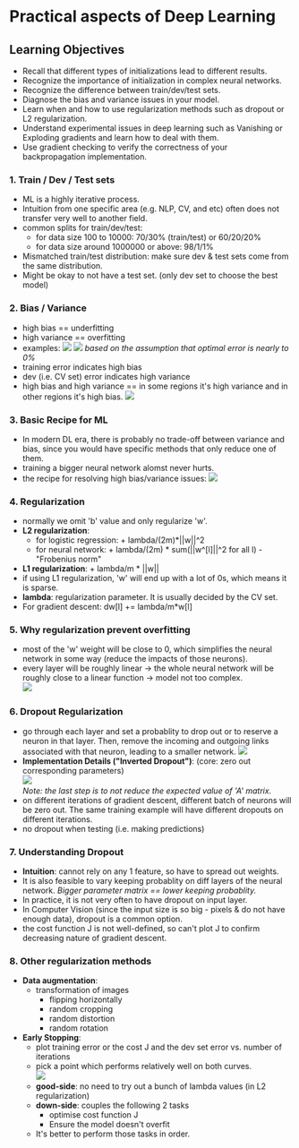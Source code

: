 # Practical aspects of Deep Learning

## Learning Objectives 
* Recall that different types of initializations lead to different results. 
* Recognize the importance of initialization in complex neural networks.
* Recognize the difference between train/dev/test sets.
* Diagnose the bias and variance issues in your model.
* Learn when and how to use regularization methods such as dropout or L2 regularization.
* Understand experimental issues in deep learning such as Vanishing or Exploding gradients and learn how to deal with them. 
* Use gradient checking to verify the correctness of your backpropagation implementation. 

### 1. Train / Dev / Test sets 
* ML is a highly iterative process. 
* Intuition from one specific area (e.g. NLP, CV, and etc) often does not transfer very well to another field. 
* common splits for train/dev/test: 
	* for data size 100 to 10000: 70/30% (train/test) or 60/20/20%
	* for data size around 1000000 or above: 98/1/1%
* Mismatched train/test distribution: make sure dev & test sets come from the same distribution.
* Might be okay to not have a test set. (only dev set to choose the best model)

### 2. Bias / Variance 
* high bias == underfitting 
* high variance == overfitting 
* examples: 
![](./img/wk01_bias_variance.png)
![](./img/wk01_bias_variance2.png)
_based on the assumption that optimal error is nearly to 0%_ 
* training error indicates high bias 
* dev (i.e. CV set) error indicates high variance
* high bias and high variance == in some regions it's high variance and in other regions it's high bias. 
![](./img/wk01_high_bias_variance.png)

### 3. Basic Recipe for ML
* In modern DL era, there is probably no trade-off between variance and bias, since you would have specific methods that only reduce one of them. 
* training a bigger neural network alomst never hurts. 
* the recipe for resolving high bias/variance issues: 
![](./img/wk01_recipe.png)

### 4. Regularization
* normally we omit 'b' value and only regularize 'w'. 
* __L2 regularization__:
	* for logistic regression: + lambda/(2m)*||w||^2
	* for neural network: + lambda/(2m) * sum(||w^[l]||^2 for all l) - "Frobenius norm"               
* __L1 regularization__:  + lambda/m * ||w||
* if using L1 regularization, 'w' will end up with a lot of 0s, which means it is sparse. 
* __lambda__: regularization parameter. It is usually decided by the CV set. 
* For gradient descent: dw[l] += lambda/m*w[l]

### 5. Why regularization prevent overfitting 
* most of the 'w' weight will be close to 0, which simplifies the neural network in some way (reduce the impacts of those neurons). 
* every layer will be roughly linear -> the whole neural network will be roughly close to a linear function -> model not too complex.  
![](./img/wk01_linear_regu.png)

### 6. Dropout Regularization 
* go through each layer and set a probablity to drop out or to reserve a neuron in that layer. Then, remove the incoming and outgoing links associated with that neuron, leading to a smaller network. 
![](./img/wk01_dropout_diagram.png)
* __Implementation Details ("Inverted Dropout")__: (core: zero out corresponding parameters)  
![](./img/wk01_dropout_implementation.png)  
_Note: the last step is to not reduce the expected value of 'A' matrix._
* on different iterations of gradient descent, different batch of neurons will be zero out. The same training example will have different dropouts on different iterations.  
* no dropout when testing (i.e. making predictions)

### 7. Understanding Dropout 
* __Intuition__: cannot rely on any 1 feature, so have to spread out weights. 
* It is also feasible to vary keeping probablity on diff layers of the neural network. _Bigger parameter matrix == lower keeping probablity._ 
* In practice, it is not very often to have dropout on input layer. 
* In Computer Vision (since the input size is so big - pixels & do not have enough data), dropout is a common option. 
* the cost function J is not well-defined, so can't plot J to confirm decreasing nature of gradient descent.

### 8. Other regularization methods
* __Data augmentation__:
	* transformation of images
		* flipping horizontally 
		* random cropping
		* random distortion 
		* random rotation
* __Early Stopping__: 
	* plot training error or the cost J and the dev set error vs. number of iterations
	* pick a point which performs relatively well on both curves.  
![](./img/wk01_early_stopping.png)  
	* __good-side__: no need to try out a bunch of lambda values (in L2 regularization)
	* __down-side__: couples the following 2 tasks
		* optimise cost function J
		* Ensure the model doesn't overfit
	* It's better to perform those tasks in order.

 